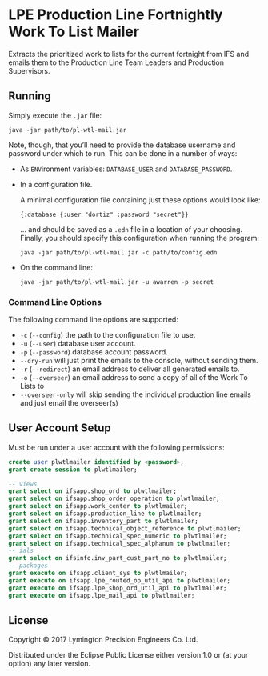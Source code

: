 # LPE Production Line Fortnightly Work To List Mailer

Extracts the prioritized work to lists for the current fortnight from
IFS and emails them to the Production Line Team Leaders and Production
Supervisors.

## Running

Simply execute the `.jar` file:

    java -jar path/to/pl-wtl-mail.jar

Note, though, that you’ll need to provide the database username and
password under which to run. This can be done in a number of ways:

* As `ENV`ironment variables: `DATABASE_USER` and `DATABASE_PASSWORD`.
* In a configuration file.

  A minimal configuration file containing just these options would look
like:

      {:database {:user "dortiz" :password "secret"}}

  … and should be saved as a `.edn` file in a location of your choosing.
Finally, you should specify this configuration when running the program:

      java -jar path/to/pl-wtl-mail.jar -c path/to/config.edn

* On the command line:

      java -jar path/to/pl-wtl-mail.jar -u awarren -p secret

### Command Line Options

The following command line options are supported:

* `-c` (`--config`) the path to the configuration file to use.
* `-u` (`--user`) database user account.
* `-p` (`--password`) database account password.
* `--dry-run` will just print the emails to the console, without sending them.
* `-r` (`--redirect`) an email address to deliver all generated emails to.
* `-o` (`--overseer`) an email address to send a copy of all of the Work To Lists to
* `--overseer-only` will skip sending the individual production line emails and just email the overseer(s)

## User Account Setup

Must be run under a user account with the following permissions:

```sql
create user plwtlmailer identified by <password>;
grant create session to plwtlmailer;

-- views
grant select on ifsapp.shop_ord to plwtlmailer;
grant select on ifsapp.shop_order_operation to plwtlmailer;
grant select on ifsapp.work_center to plwtlmailer;
grant select on ifsapp.production_line to plwtlmailer;
grant select on ifsapp.inventory_part to plwtlmailer;
grant select on ifsapp.technical_object_reference to plwtlmailer;
grant select on ifsapp.technical_spec_numeric to plwtlmailer;
grant select on ifsapp.technical_spec_alphanum to plwtlmailer;
-- ials
grant select on ifsinfo.inv_part_cust_part_no to plwtlmailer;
-- packages
grant execute on ifsapp.client_sys to plwtlmailer;
grant execute on ifsapp.lpe_routed_op_util_api to plwtlmailer;
grant execute on ifsapp.lpe_shop_ord_util_api to plwtlmailer;
grant execute on ifsapp.lpe_mail_api to plwtlmailer;
```

## License

Copyright © 2017 Lymington Precision Engineers Co. Ltd.

Distributed under the Eclipse Public License either version 1.0 or (at
your option) any later version.
